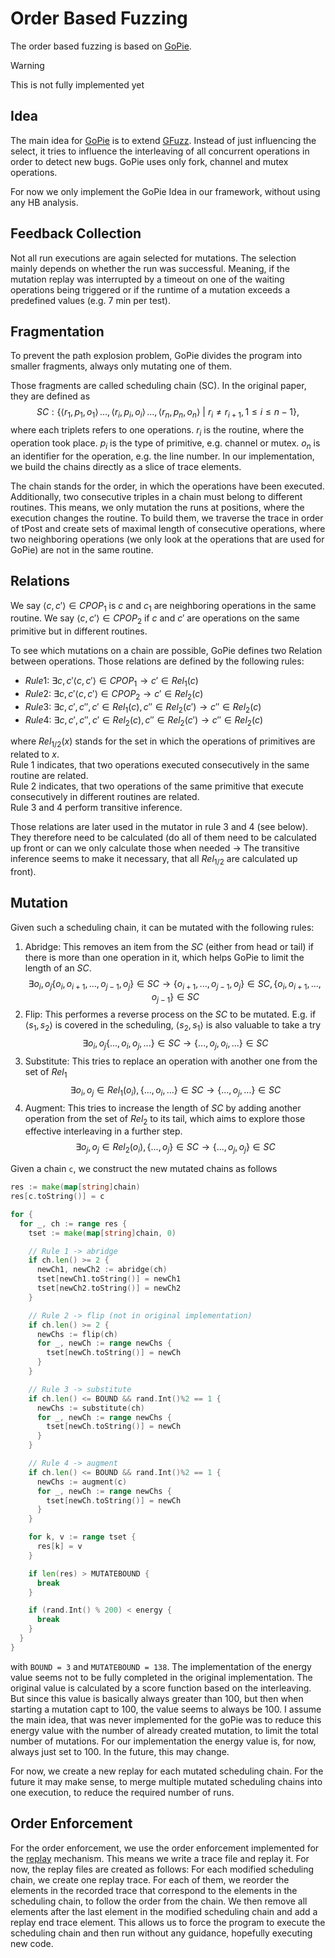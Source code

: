 # Order Based Fuzzing

The order based fuzzing is based on [GoPie](../replatedWorks/goPie.md).

> [!WARNING]
> This is not fully implemented yet

## Idea
The main idea for [GoPie](https://github.com/CGCL-codes/GoPie) is to extend [GFuzz](https://github.com/system-pclub/GFuzz). Instead of just
influencing the select, it tries to influence the interleaving of all concurrent
operations in order to detect new bugs. GoPie uses only fork, channel and mutex operations.

For now we only implement the GoPie Idea in our framework, without using any HB analysis.

## Feedback Collection
Not all run executions are again selected for mutations. The selection mainly
depends on whether the run was successful. Meaning, if the mutation replay
was interrupted by a timeout on one of the waiting operations being triggered
or if the runtime of a mutation exceeds a predefined values (e.g. 7 min per test).

## Fragmentation
To prevent the path explosion problem, GoPie divides the program into
smaller fragments, always only mutating one of them.

Those fragments are called scheduling chain (SC). In the original paper, they are defined as $$SC: \{\langle r_1, p_1, o_1\rangle\, ..., \langle r_i, p_i, o_i\rangle\, ..., \langle r_n, p_n, o_n\rangle\ |\ r_i \neq r_{i+1}, 1 \leq i \leq n-1\},$$
where each triplets refers to one operations. $r_i$ is the routine, where the operation took place.
$p_i$ is the type of primitive, e.g. channel or mutex. $o_n$ is an identifier for the operation, e.g. the line number. In our implementation, we build the chains directly as a slice of trace elements.

The chain stands for the order, in which the operations have been executed.
Additionally, two consecutive triples in a chain must belong to different routines. This means,
we only mutation the runs at positions, where the execution changes the routine. To build them, we traverse the trace in order of tPost and create sets of maximal length of consecutive operations, where two neighboring operations (we only look at the operations that are used for GoPie) are not in the same routine.

## Relations
We say $\langle c, c'\rangle \in CPOP_1$ is $c$ and $c_1$ are neighboring operations in the same routine. We say $\langle c, c' \rangle \in CPOP_2$ if $c$ and $c'$ are operations on the same primitive but in different routines.

To see which mutations on a chain are possible, GoPie defines two Relation between operations. Those relations are defined by the following rules:

- $Rule1$: $\exists c, c' \langle c, c' \rangle \in CPOP_1 \to c' \in Rel_1(c)$
- $Rule2$: $\exists c, c' \langle c, c' \rangle \in CPOP_2 \to c' \in Rel_2(c)$
- $Rule3$: $\exists c, c', c'', c' \in Rel_1(c), c'' \in Rel_2(c')\to c'' \in Rel_2(c)$
- $Rule4$: $\exists c, c', c'', c' \in Rel_2(c), c'' \in Rel_2(c')\to c'' \in Rel_2(c)$

where $Rel_{1/2}(x)$ stands for the set in which the operations of primitives are related to $x$.\
Rule 1 indicates, that two operations executed consecutively in the same routine are related.\
Rule 2 indicates, that two operations of the same primitive that execute consecutively in different routines are related.\
Rule 3 and 4 perform transitive inference.

Those relations are later used in the mutator in rule 3 and 4 (see below). They therefore
need to be calculated (do all of them need to be calculated up front or can
we only calculate those when needed $\to$ The transitive inference seems to make it necessary,
that all $Rel_{1/2}$ are calculated up front).

## Mutation
Given such a scheduling chain, it can be mutated with the following rules:

1. Abridge: This removes an item from the $SC$ (either from head or tail) if there
is more than one operation in it, which helps GoPie to limit the length of an $SC$. $$\exists o_i, o_j \{o_i, o_{i+1},...,o_{j-1}, o_j\} \in SC \to \{o_{i+1},...,o_{j-1}, o_j\} \in SC, \{o_i, o_{i+1},...,o_{j-1}\} \in SC$$
2. Flip: This performes a reverse process on the $SC$ to be mutated. E.g. if $\langle s_1, s_2\rangle$ is covered in the scheduling, $\langle s_2, s_1\rangle$ is also valuable to take a try $$\exists o_i, o_j \{...,o_i, o_j,...\}\in SC \to \{...,o_j, o_i,...\}\in SC$$
3. Substitute: This tries to replace an operation with another one from the set of $Rel_1$ $$\exists o_i, o_j \in Rel_1(o_i), \{...,o_i,...\} \in SC \to \{...,o_j,...\} \in SC$$
4. Augment: This tries to increase the length of $SC$ by adding another operation from the set of $Rel_2$ to its tail, which aims to explore those effective interleaving in a further step. $$\exists o_j, o_j \in Rel_2(o_i), \{...,o_j\}\in SC \to \{...,o_j, o_j\}\in SC$$

Given a chain `c`, we construct the new mutated chains as follows

```go
res := make(map[string]chain)
res[c.toString()] = c

for {
  for _, ch := range res {
    tset := make(map[string]chain, 0)

    // Rule 1 -> abridge
    if ch.len() >= 2 {
      newCh1, newCh2 := abridge(ch)
      tset[newCh1.toString()] = newCh1
      tset[newCh2.toString()] = newCh2
    }

    // Rule 2 -> flip (not in original implementation)
    if ch.len() >= 2 {
      newChs := flip(ch)
      for _, newCh := range newChs {
        tset[newCh.toString()] = newCh
      }
    }

    // Rule 3 -> substitute
    if ch.len() <= BOUND && rand.Int()%2 == 1 {
      newChs := substitute(ch)
      for _, newCh := range newChs {
        tset[newCh.toString()] = newCh
      }
    }

    // Rule 4 -> augment
    if ch.len() <= BOUND && rand.Int()%2 == 1 {
      newChs := augment(c)
      for _, newCh := range newChs {
        tset[newCh.toString()] = newCh
      }
    }

    for k, v := range tset {
      res[k] = v
    }

    if len(res) > MUTATEBOUND {
      break
    }

    if (rand.Int() % 200) < energy {
      break
    }
  }
}
```
with `BOUND = 3` and `MUTATEBOUND = 138`. The implementation of the energy value seems not to be fully completed in the original implementation. The original value is calculated by a score function based on the interleaving. <!--TODO: describe more--> But since this value is basically always greater than 100, but then when starting a mutation capt to 100, the value seems to always be 100. I assume the main idea, that was never implemented for the goPie was to reduce this energy value with the number of already created mutation, to limit the total number of mutations. For our implementation the energy value is, for now, always just set to 100. In the future, this may change.

For now, we create a new replay for each mutated scheduling chain. For the future it may make sense, to merge multiple mutated scheduling chains into one execution, to reduce the required number of runs.

<!-- ### GoPie implementation of mutation
Info: mutator in file GoPie/pkg/fuzzer/mutator.go:42
- Rule 2 doesn't seem to be implemented
- The creation of new mutations seems to stop, if after iterating over all
already created mutations the number of total mutations is greater then 128
or if not then with a probability of 50% (Why?)
  - There is an energy value that should somehow control it, but it is just set
  to a constant and has TODOs everywhere
- Not clear how $SC$ are chosen (maybe all are mutated at the same time?)
 -->


## Order Enforcement
For the order enforcement, we use the order enforcement implemented for the [replay](../replay.md) mechanism. This means we write a trace file and replay it. For now, the replay files are created as follows: For each modified scheduling chain, we create one replay trace. For each of them, we reorder the elements in the recorded trace that correspond to the elements in the scheduling chain, to follow the order from the chain. We then remove all elements after the last element in the modified scheduling chain and add a replay end trace element. This allows us to force the program to execute the scheduling chain and then run without any guidance, hopefully executing new code.